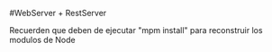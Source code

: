 

#WebServer +  RestServer

Recuerden que deben de ejecutar "mpm install" para reconstruir los modulos de Node